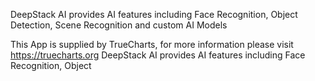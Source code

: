 DeepStack AI provides AI features including Face Recognition, Object Detection, Scene Recognition and custom AI Models

This App is supplied by TrueCharts, for more information please visit https://truecharts.org
DeepStack AI provides AI features including Face Recognition, Object
